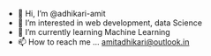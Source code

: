 - 👋 Hi, I’m @adhikari-amit
- 👀 I’m interested in web development, data Science
- 🌱 I’m currently learning Machine Learning
- 📫 How to reach me ... amitadhikari@outlook.in

<!---
adhikari-amit/adhikari-amit is a ✨ special ✨ repository because its `README.md` (this file) appears on your GitHub profile.
You can click the Preview link to take a look at your changes.
--->
